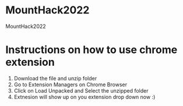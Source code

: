 # MountHack2022
MountHack2022



# Instructions on how to use chrome extension
1. Download the file and unzip folder
2. Go to Extension Managers on Chrome Browser
3. Click on Load Unpacked and Select the unzipped folder
4. Extnesion will show up on you extension drop down now :)
